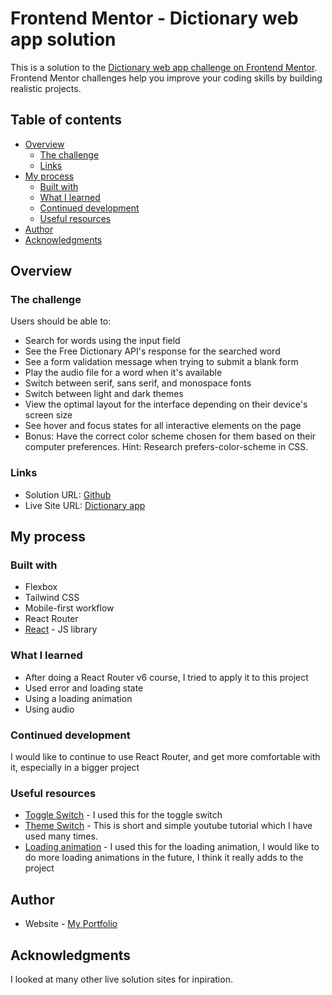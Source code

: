 # Frontend Mentor - Dictionary web app solution

This is a solution to the [Dictionary web app challenge on Frontend Mentor](https://www.frontendmentor.io/challenges/dictionary-web-app-h5wwnyuKFL). Frontend Mentor challenges help you improve your coding skills by building realistic projects. 

## Table of contents

- [Overview](#overview)
  - [The challenge](#the-challenge)
  - [Links](#links)
- [My process](#my-process)
  - [Built with](#built-with)
  - [What I learned](#what-i-learned)
  - [Continued development](#continued-development)
  - [Useful resources](#useful-resources)
- [Author](#author)
- [Acknowledgments](#acknowledgments)


## Overview

### The challenge

Users should be able to:

- Search for words using the input field
- See the Free Dictionary API's response for the searched word
- See a form validation message when trying to submit a blank form
- Play the audio file for a word when it's available
- Switch between serif, sans serif, and monospace fonts
- Switch between light and dark themes
- View the optimal layout for the interface depending on their device's screen size
- See hover and focus states for all interactive elements on the page
- Bonus: Have the correct color scheme chosen for them based on their computer preferences. Hint: Research prefers-color-scheme in CSS.


### Links

- Solution URL: [Github](https://github.com/jessabc/dictionary)
- Live Site URL: [Dictionary app](https://dictionary-word.netlify.app)

## My process

### Built with

- Flexbox
- Tailwind CSS
- Mobile-first workflow
- React Router
- [React](https://reactjs.org/) - JS library


### What I learned

- After doing a React Router v6 course, I tried to apply it to this project
- Used error and loading state
- Using a loading animation 
- Using audio 


### Continued development
I would like to continue to use React Router, and get more comfortable with it, especially in a bigger project


### Useful resources

- [Toggle Switch](https://dev.to/larainfo/toggle-switch-in-react-js-with-tailwind-css-example-jfk) - I used this for the toggle switch
- [Theme Switch](https://www.youtube.com/watch?v=VylXkPy-MIc) - This is short and simple youtube tutorial which I have used many times.
- [Loading animation](https://www.w3schools.com/howto/howto_css_loader.asp) - I used this for the loading animation, I would like to do more loading animations in the future, I think it really adds to the project


## Author

- Website - [My Portfolio](https://jessportfolio.netlify.app)


## Acknowledgments

I looked at many other live solution sites for inpiration. 
